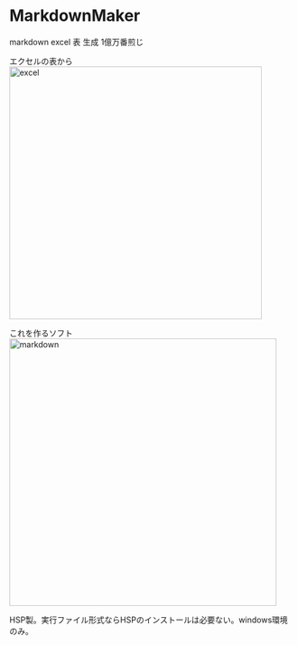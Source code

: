 # MarkdownMaker
markdown excel 表 生成 1億万番煎じ

エクセルの表から
<img width="447" alt="excel" src="https://user-images.githubusercontent.com/44022497/68692502-f6259180-05b8-11ea-9d8c-f717a044da73.png">

これを作るソフト
<img width="473" alt="markdown" src="https://user-images.githubusercontent.com/44022497/68692415-cbd3d400-05b8-11ea-9b66-0c104527cb97.png">


HSP製。実行ファイル形式ならHSPのインストールは必要ない。windows環境のみ。